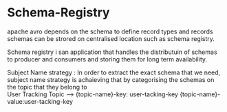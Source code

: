 # Schema-Registry

apache avro depends on the schema to define record types and records
schemas can be strored on centralised location such as schema registry. 

Schema registry i san application that handles the distributuin of  schemas to producer and consumers and storing them for long term availability.

Subject Name strategy :
    In order to extract the exact schema that we need, subject name strategy is achaieving that by categorising the schemas on the topic that they belong to   
    User Tracking Topic --> {topic-name}-key: user-tacking-key 
                            {topic-name}-value:user-tacking-key

